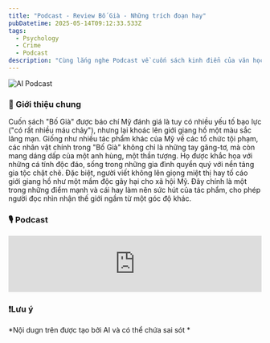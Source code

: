 ```yaml
---
title: "Podcast - Review Bố Già - Những trích đoạn hay"
pubDatetime: 2025-05-14T09:12:33.533Z
tags:
  - Psychology
  - Crime
  - Podcast
description: "Cùng lắng nghe Podcast về cuốn sách kinh điển của văn học thế giới này nhé."
---
```

![AI Podcast](https://i.imgur.com/OvsXeWr.jpeg)

### 📖 Giới thiệu chung
Cuốn sách "Bố Già" được báo chí Mỹ đánh giá là tuy có nhiều yếu tố bạo lực ("có rất nhiều máu chảy"), nhưng lại khoác lên giới giang hồ một màu sắc lãng mạn. Giống như nhiều tác phẩm khác của Mỹ về các tổ chức tội phạm, các nhân vật chính trong "Bố Già" không chỉ là những tay găng-tơ, mà còn mang dáng dấp của một anh hùng, một thần tượng. Họ được khắc họa với những cá tính độc đáo, sống trong những gia đình quyền quý với nền tảng gia tộc chặt chẽ. Đặc biệt, người viết không lên giọng miệt thị hay tố cáo giới giang hồ như một mầm độc gây hại cho xã hội Mỹ. Đây chính là một trong những điểm mạnh và cái hay làm nên sức hút của tác phẩm, cho phép người đọc nhìn nhận thế giới ngầm từ một góc độ khác.

### 🎙️ Podcast

<iframe width="100%" height="112" frameborder="0" scrolling="no" style="width: 100%; height: 112px;  overflow: hidden;" src="https://podcast.dunghoang.net/@bookaholic/episodes/review-sach-b-gia-mario-puzo/embed/light-transparent"></iframe>

### ❗Lưu ý
*Nội dugn trên được tạo bởi AI và có thể chứa sai sót *
